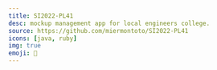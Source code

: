 ```yaml
---
title: SI2022-PL41
desc: mockup management app for local engineers college.
source: https://github.com/miermontoto/SI2022-PL41
icons: [java, ruby]
img: true
emoji: 💼
---
```

